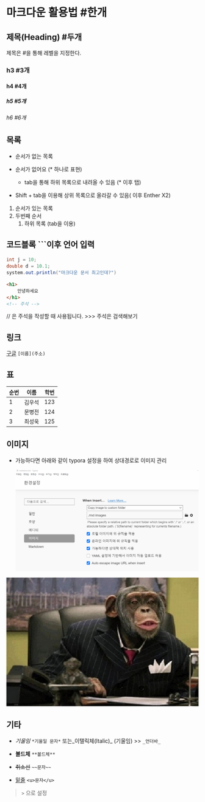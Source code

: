 # 마크다운 활용법 #한개

## 제목(Heading) #두개

제목은 #을 통해 레벨을 지정한다.

### h3 #3개

#### h4 #4개

##### h5 #5개

###### h6 #6개

## 목록

* 순서가 없는 목록
* 순서가 없어요 (* 하나로 표현)
  * tab을 통해 하위 목록으로 내려올 수 있음 (* 이후 탭)

* Shift + tab을 이용해 상위 목록으로 올라갈 수 있음( 이후 Enther X2)

1. 순서가 있는 목록
2. 두번째 순서
   1. 하위 목록 (tab을 이용)

## 코드블록 ```이후 언어 입력

```java
int j = 10;
double d = 10.1;
system.out.println("마크다운 문서 최고인데?")
```



```html
<h1>
    안녕하세요
</h1>
<!-- 주석 -->
```

// 은 주석을 작성할 때 사용됩니다. >>> 주석은 검색해보기



## 링크

[구글](https://google.com) `[이름](주소)`



## 표

| 순번 | 이름   | 학번 |
| ---- | ------ | ---- |
| 1    | 김우석 | 123  |
| 2    | 문병전 | 124  |
| 3    | 최성욱 | 125  |



## 이미지

* 가능하다면 아래와 같이 typora 설정을 하여 상대경로로 이미지 관리

  ![setting](markdown_image/setting.png)

![richmonkey](markdown_image/richmonkey.jpg)





## 기타

* *기울임* 	`*기울일 문자*` 또는_이탤릭체(Italic)_ (기울임) >> `_언더바_`

* **볼드체** 	`**볼드체**`

* ~~취소선~~ 	`~~문자~~`
* <u>밑줄</u> `<u>문자</u>`

> `>` 으로 설정





